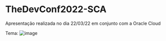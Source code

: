 # TheDevConf2022-SCA
Apresentação realizada no dia 22/03/22 em conjunto com a Oracle Cloud

Tema: 
![image](https://user-images.githubusercontent.com/46326549/159286164-3d42700d-d5d3-44e4-9b76-05487ed7a464.png)

